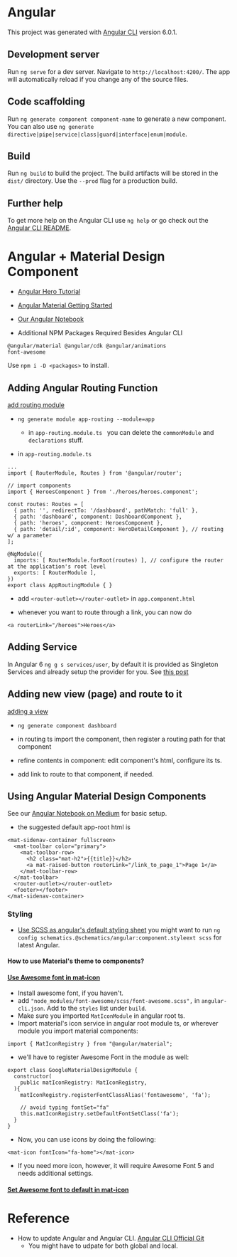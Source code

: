 # Angular

This project was generated with [Angular CLI](https://github.com/angular/angular-cli) version 6.0.1.

## Development server

Run `ng serve` for a dev server. Navigate to `http://localhost:4200/`. The app will automatically reload if you change any of the source files.

## Code scaffolding

Run `ng generate component component-name` to generate a new component. You can also use `ng generate directive|pipe|service|class|guard|interface|enum|module`.

## Build

Run `ng build` to build the project. The build artifacts will be stored in the `dist/` directory. Use the `--prod` flag for a production build.

## Further help

To get more help on the Angular CLI use `ng help` or go check out the [Angular CLI README](https://github.com/angular/angular-cli/blob/master/README.md).

# Angular + Material Design Component

- [Angular Hero Tutorial](https://angular.io/tutorial)

- [Angular Material Getting Started](https://material.angular.io/guide/getting-started)

- [Our Angular Notebook](https://medium.com/p/763e5d938b39/edit)

- Additional NPM Packages Required Besides Angular CLI
```
@angular/material @angular/cdk @angular/animations
font-awesome
```
Use `npm i -D <packages>` to install.

## Adding Angular Routing Function

[add routing module](https://angular.io/tutorial/toh-pt5#add-the-approutingmodule)

- `ng generate module app-routing --module=app`
  - in `app-routing.module.ts ` you can delete the `commonModule` and `declarations` stuff.

- in `app-routing.module.ts`

```
...
import { RouterModule, Routes } from '@angular/router';

// import components
import { HeroesComponent } from './heroes/heroes.component';

const routes: Routes = [
  { path: '', redirectTo: '/dashboard', pathMatch: 'full' },
  { path: 'dashboard', component: DashboardComponent },
  { path: 'heroes', component: HeroesComponent },
  { path: 'detail/:id', component: HeroDetailComponent }, // routing w/ a parameter
];

@NgModule({
  imports: [ RouterModule.forRoot(routes) ], // configure the router at the application's root level
  exports: [ RouterModule ],
})
export class AppRoutingModule { }
```

- add `<router-outlet></router-outlet>` in `app.component.html`

- whenever you want to route through a link, you can now do 

```
<a routerLink="/heroes">Heroes</a>
```

## Adding Service

In Angular 6 `ng g s services/user`, by default it is provided as Singleton Services and already setup the provider for you. See [this post](https://stackoverflow.com/questions/42748773/angular-cli-generate-a-service-and-include-the-provider-in-one-step)


## Adding new view (page) and route to it

[adding a view](https://angular.io/tutorial/toh-pt5#add-the-dashboard-route)

- `ng generate component dashboard`

- in routing ts import the component, then register a routing path for that component

- refine contents in component: edit component's html, configure its ts.

- add link to route to that component, if needed.

## Using Angular Material Design Components

See our [Angular Notebook on Medium](https://medium.com/p/763e5d938b39/edit) for basic setup.

- the suggested default app-root html is

```
<mat-sidenav-container fullscreen>
  <mat-toolbar color="primary">
    <mat-toolbar-row>
      <h2 class="mat-h2">{{title}}</h2>
      <a mat-raised-button routerLink="/link_to_page_1">Page 1</a>
    </mat-toolbar-row>
  </mat-toolbar>
  <router-outlet></router-outlet>
  <footer></footer>
</mat-sidenav-container>
```

### Styling

- [Use SCSS as angular's default styling sheet](https://stackoverflow.com/questions/46760306/get-material-2-theme-color-scheme-palette-for-other-elements)
you might want to run `ng config schematics.@schematics/angular:component.styleext scss` for latest Angular.

#### How to use Material's theme to components?

#### [Use Awesome font in mat-icon](https://theinfogrid.com/tech/developers/angular/material-icons-angular-5/)

- Install awesome font, if you haven't.
- add `"node_modules/font-awesome/scss/font-awesome.scss",` in `angular-cli.json`. Add to the `styles` list under `build`.
- Make sure you imported `MatIconModule` in angular root ts.
- Import material's icon service in angular root module ts, or wherever module you import material components:
```
import { MatIconRegistry } from "@angular/material";
```
  - we'll have to register Awesome Font in the module as well:

```
export class GoogleMaterialDesignModule {
  constructor(
    public matIconRegistry: MatIconRegistry,
  ){
    matIconRegistry.registerFontClassAlias('fontawesome', 'fa');

    // avoid typing fontSet="fa"
    this.matIconRegistry.setDefaultFontSetClass('fa');
  }
}

```
- Now, you can use icons by doing the following:
```
<mat-icon fontIcon="fa-home"></mat-icon>
```

- If you need more icon, however, it will require Awesome Font 5 and needs additional settings.

#### [Set Awesome font to default in mat-icon](https://stackoverflow.com/questions/43837076/how-to-correctly-register-font-awesome-for-md-icon)

# Reference

- How to update Angular and Angular CLI. [Angular CLI Official Git](https://github.com/angular/angular-cli)
  - You might have to udpate for both global and local.